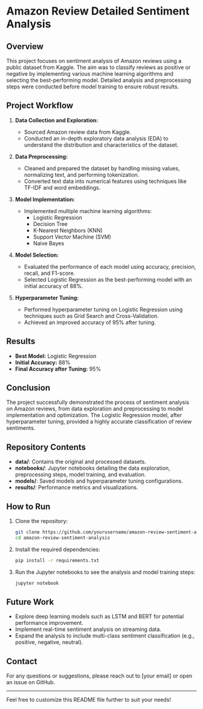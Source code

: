 # Amazon Review Detailed Sentiment Analysis

## Overview

This project focuses on sentiment analysis of Amazon reviews using a public dataset from Kaggle. The aim was to classify reviews as positive or negative by implementing various machine learning algorithms and selecting the best-performing model. Detailed analysis and preprocessing steps were conducted before model training to ensure robust results.

## Project Workflow

1. **Data Collection and Exploration:**
   - Sourced Amazon review data from Kaggle.
   - Conducted an in-depth exploratory data analysis (EDA) to understand the distribution and characteristics of the dataset.

2. **Data Preprocessing:**
   - Cleaned and prepared the dataset by handling missing values, normalizing text, and performing tokenization.
   - Converted text data into numerical features using techniques like TF-IDF and word embeddings.

3. **Model Implementation:**
   - Implemented multiple machine learning algorithms:
     - Logistic Regression
     - Decision Tree
     - K-Nearest Neighbors (KNN)
     - Support Vector Machine (SVM)
     - Naive Bayes

4. **Model Selection:**
   - Evaluated the performance of each model using accuracy, precision, recall, and F1-score.
   - Selected Logistic Regression as the best-performing model with an initial accuracy of 88%.

5. **Hyperparameter Tuning:**
   - Performed hyperparameter tuning on Logistic Regression using techniques such as Grid Search and Cross-Validation.
   - Achieved an improved accuracy of 95% after tuning.

## Results

- **Best Model:** Logistic Regression
- **Initial Accuracy:** 88%
- **Final Accuracy after Tuning:** 95%

## Conclusion

The project successfully demonstrated the process of sentiment analysis on Amazon reviews, from data exploration and preprocessing to model implementation and optimization. The Logistic Regression model, after hyperparameter tuning, provided a highly accurate classification of review sentiments.

## Repository Contents

- **data/**: Contains the original and processed datasets.
- **notebooks/**: Jupyter notebooks detailing the data exploration, preprocessing steps, model training, and evaluation.
- **models/**: Saved models and hyperparameter tuning configurations.
- **results/**: Performance metrics and visualizations.

## How to Run

1. Clone the repository:
   ```sh
   git clone https://github.com/yourusername/amazon-review-sentiment-analysis.git
   cd amazon-review-sentiment-analysis
   ```

2. Install the required dependencies:
   ```sh
   pip install -r requirements.txt
   ```

3. Run the Jupyter notebooks to see the analysis and model training steps:
   ```sh
   jupyter notebook
   ```

## Future Work

- Explore deep learning models such as LSTM and BERT for potential performance improvement.
- Implement real-time sentiment analysis on streaming data.
- Expand the analysis to include multi-class sentiment classification (e.g., positive, negative, neutral).

## Contact

For any questions or suggestions, please reach out to [your email] or open an issue on GitHub.

---

Feel free to customize this README file further to suit your needs!
